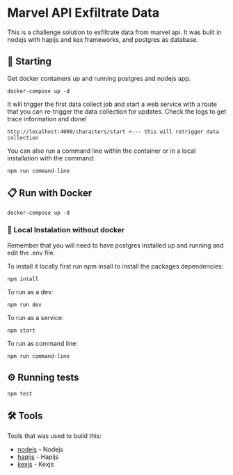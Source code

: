 # Marvel API Exfiltrate Data 

This is a challenge solution to exfiltrate data from marvel api. It was built in nodejs with hapijs and kex frameworks, and postgres as database. 

## 🚀 Starting

Get docker containers up and running postgres and nodejs app.

```
docker-compose up -d
```

It will trigger the first data collect job and start a web service with a route that you can re-trigger the data collection for updates. Check the logs to get trace information and done!

```
http://localhost:4000/characters/start <--- this will retrigger data collection
```
You can also run a command line within the container or in a local installation with the command:

```
npm run command-line
```

## 📋 Run with Docker

```
docker-compose up -d
```

### 🔧 Local Instalation without docker

Remember that you will need to have postgres installed up and running and edit the .env file.

To install it locally first run npm insall to install the packages dependencies:

```
npm intall
```

To run as a dev:

```
npm run dev
```

To run as a service:

```
npm start
```

To run as command line:

```
npm run command-line
```

## ⚙️ Running tests

```
npm test
```

## 🛠️ Tools

Tools that was used to build this:

* [nodejs](https://nodejs.org/en) - Nodejs
* [hapijs](https://hapi.dev/) - Hapijs
* [kexjs](https://knexjs.org/) - Kexjs
